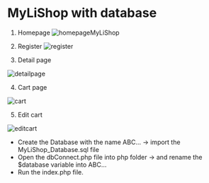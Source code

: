 # MyLiShop with database

1. Homepage
![homepageMyLiShop](https://user-images.githubusercontent.com/89339440/160519203-a3700468-47b7-4bc6-948d-f9411ff62627.png)

2. Register 
![register](https://user-images.githubusercontent.com/89339440/160519315-24ddcc73-c0c2-48c5-aacf-7817a121fb17.PNG)

3. Detail page

![detailpage](https://user-images.githubusercontent.com/89339440/160519251-74b6cbcd-4c7f-467f-9eb0-c662f0bf0bc5.png)

4. Cart page
 
![cart](https://user-images.githubusercontent.com/89339440/160519433-d7d18110-91e3-4382-a20e-c0f32e12a714.PNG)

5. Edit cart

![editcart](https://user-images.githubusercontent.com/89339440/160519457-23c7e47f-312f-4dc5-9fbb-01ac03aabffc.png)

- Create the Database with the name ABC... -> import the MyLiShop_Database.sql file
- Open the dbConnect.php file into php folder -> and rename the $database variable into ABC...
- Run the index.php file.

